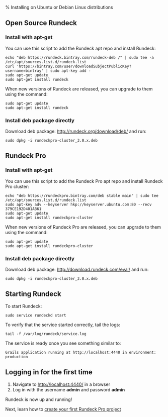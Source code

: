 % Installing on Ubuntu or Debian Linux distributions

## Open Source Rundeck

### Install with apt-get

You can use this script to add the Rundeck apt repo and install Rundeck:

~~~~~~~~~~~~~~~~~~~~~~~~~~~~~~~~~~~~~~~~~~~~~~~~~ {.bash}
echo "deb https://rundeck.bintray.com/rundeck-deb /" | sudo tee -a /etc/apt/sources.list.d/rundeck.list 
curl 'https://bintray.com/user/downloadSubjectPublicKey?username=bintray' | sudo apt-key add -
sudo apt-get update
sudo apt-get install rundeck
~~~~~~~~~~~~~~~~~~~~~~~~~~~~~~~~~~~~~~~~~~~~~~~~~

When new versions of Rundeck are released, you can upgrade to them using the command:

~~~~~~~~~~~~~~~~~~~~~~~~~~~~~~~~~~~~~~~~~~~~~~~~~ {.bash}
sudo apt-get update
sudo apt-get install rundeck
~~~~~~~~~~~~~~~~~~~~~~~~~~~~~~~~~~~~~~~~~~~~~~~~~

### Install deb package directly

Download deb package: http://rundeck.org/download/deb/ and run:

~~~~~~~~~~~~~~~~~~~~~~~~~~~~~~~~~~~~~~~~~~~~~~~~~ {.bash}
sudo dpkg -i rundeckpro-cluster_3.0.x.deb
~~~~~~~~~~~~~~~~~~~~~~~~~~~~~~~~~~~~~~~~~~~~~~~~~

## Rundeck Pro

### Install with apt-get

You can use this script to add the Rundeck Pro apt repo and install Rundeck Pro cluster:

~~~~~~~~~~~~~~~~~~~~~~~~~~~~~~~~~~~~~~~~~~~~~~~~~ {.bash}
echo "deb https://rundeckpro.bintray.com/deb stable main" | sudo tee /etc/apt/sources.list.d/rundeck.list
sudo apt-key adv --keyserver hkp://keyserver.ubuntu.com:80 --recv 379CE192D401AB61
sudo apt-get update
sudo apt-get install rundeckpro-cluster
~~~~~~~~~~~~~~~~~~~~~~~~~~~~~~~~~~~~~~~~~~~~~~~~~

When new versions of Rundeck Pro are released, you can upgrade to them using the command:

~~~~~~~~~~~~~~~~~~~~~~~~~~~~~~~~~~~~~~~~~~~~~~~~~ {.bash}
sudo apt-get update
sudo apt-get install rundeckpro-cluster
~~~~~~~~~~~~~~~~~~~~~~~~~~~~~~~~~~~~~~~~~~~~~~~~~

### Install deb package directly

Download deb package: http://download.rundeck.com/eval/ and run:

~~~~~~~~~~~~~~~~~~~~~~~~~~~~~~~~~~~~~~~~~~~~~~~~~ {.bash}
sudo dpkg -i rundeckpro-cluster_3.0.x.deb
~~~~~~~~~~~~~~~~~~~~~~~~~~~~~~~~~~~~~~~~~~~~~~~~~

## Starting Rundeck

To start Rundeck:

~~~~~~~~~~~~~~~~~~~~~~~~~~~~~~~~~~~~~~~~~~~~~~~~~ {.bash}
sudo service rundeckd start
~~~~~~~~~~~~~~~~~~~~~~~~~~~~~~~~~~~~~~~~~~~~~~~~~

To verify that the service started correctly, tail the logs:

~~~~~~~~~~~~~~~~~~~~~~~~~~~~~~~~~~~~~~~~~~~~~~~~~ {.bash}
tail -f /var/log/rundeck/service.log
~~~~~~~~~~~~~~~~~~~~~~~~~~~~~~~~~~~~~~~~~~~~~~~~~

The service is ready once you see something similar to:

~~~~~~~~~~~~~~~~~~~~~~~~~~~~~~~~~~~~~~~~~~~~~~~~~ {.bash}
Grails application running at http://localhost:4440 in environment: production
~~~~~~~~~~~~~~~~~~~~~~~~~~~~~~~~~~~~~~~~~~~~~~~~~

## Logging in for the first time

1. Navigate to [http://localhost:4440/](http://localhost:4440/user/login) in a browser
2. Log in with the username **admin** and password **admin**

Rundeck is now up and running!

Next, learn how to [create your first Rundeck Pro project](../../manual/getting-started.html#project-setup)
